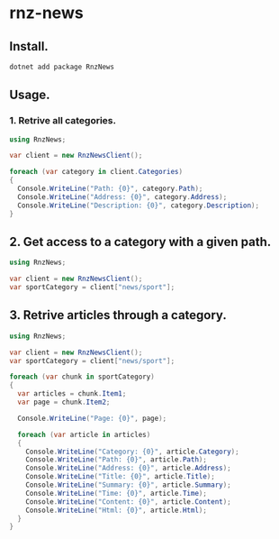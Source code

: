 # rnz-news

## Install.

```bash
dotnet add package RnzNews
```

## Usage.

### 1. Retrive all categories.

```cs
using RnzNews;

var client = new RnzNewsClient();

foreach (var category in client.Categories)
{
  Console.WriteLine("Path: {0}", category.Path);
  Console.WriteLine("Address: {0}", category.Address);
  Console.WriteLine("Description: {0}", category.Description);
}
```

## 2. Get access to a category with a given path.

```cs
using RnzNews;

var client = new RnzNewsClient();
var sportCategory = client["news/sport"];
```

## 3. Retrive articles through a category.

```cs
using RnzNews;

var client = new RnzNewsClient();
var sportCategory = client["news/sport"];

foreach (var chunk in sportCategory)
{
  var articles = chunk.Item1;
  var page = chunk.Item2;

  Console.WriteLine("Page: {0}", page);

  foreach (var article in articles)
  {
    Console.WriteLine("Category: {0}", article.Category);
    Console.WriteLine("Path: {0}", article.Path);
    Console.WriteLine("Address: {0}", article.Address);
    Console.WriteLine("Title: {0}", article.Title);
    Console.WriteLine("Summary: {0}", article.Summary);
    Console.WriteLine("Time: {0}", article.Time);
    Console.WriteLine("Content: {0}", article.Content);
    Console.WriteLine("Html: {0}", article.Html);
  }
}
```
